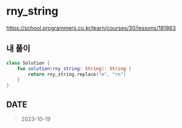 # rny_string

https://school.programmers.co.kr/learn/courses/30/lessons/181863

## 내 풀이

```kt
class Solution {
    fun solution(rny_string: String): String {
        return rny_string.replace("m", "rn")
    }
}
```

## DATE

> 2023-10-19
